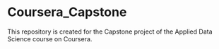 # Coursera_Capstone
This repository is created for the Capstone project of the Applied Data Science course on Coursera.
